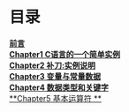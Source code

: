 # 目录

[**前言**](Forward.md)<br>
[**Chapter1 C语言的一个简单实例**](Chapter1.md)<br>
[**Chapter2 补刀:实例说明**](Chapter2.md)<br>
[**Chapter3 变量与常量数据**](Chapter3.md)<br>
[**Chapter4 数据类型和关键字**](Chapter4.md)<br>
[**Chapter5 基本运算符 **](Chapter5.md)<br>